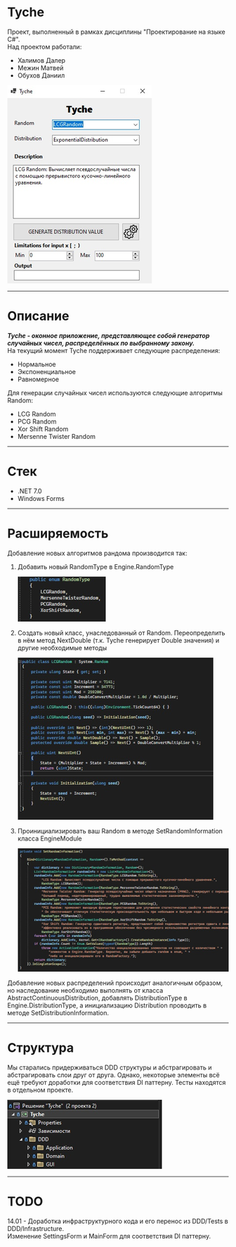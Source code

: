 # Tyche
Проект, выполненный в рамках дисциплины "Проектирование на языке C#".  
Над проектом работали:
* Халимов Далер
* Межин Матвей
* Обухов Даниил

![DDD](README/Tyche.jpg)    

<hr></hr> 

**Описание**
=====================
***Tyche - оконное приложение, представляющее собой генератор случайных чисел, распределённых по выбранному закону.***  
На текущий момент Tyche поддерживает следующие распределения:
* Нормальное
* Экспоненциальное
* Равномерное

Для генерации случайных чисел используются следующие алгоритмы Random:
* LCG Random
* PCG Random
* Xor Shift Random
* Mersenne Twister Random
<hr></hr>  

**Стек**
=====================
* .NET 7.0
* Windows Forms
<hr></hr>

**Расширяемость**
=====================
Добавление новых алгоритмов рандома производится так:  
1. Добавить новый RandomType в Engine.RandomType

   ![Шаг 1](README/addRandomStep1.jpg)
   
2. Создать новый класс, унаследованный от Random. Переопределить в нём метод NextDouble (т.к. Tyche генерирует Double значения) и другие необходимые методы

    ![Шаг 2](README/addRandomStep2.jpg)
   
3. Проинициализировать ваш Random в методе SetRandomInformation класса EngineModule

    ![Шаг 3](README/addRandomStep3.jpg)

Добавление новых распределений происходит аналогичным образом, но наследование необходимо выполнять от класса AbstractContinuousDistribution, добавлять DistributionType в Engine.DistributionType, а инициализацию Distribution проводить в методе SetDistributionInformation.
<hr></hr>  

**Структура**
=====================  
Мы старались придерживаться DDD структуры и абстрагировать и абстрагировать слои друг от друга. Однако, некоторые элементы всё ещё требуют доработки для соответствия DI паттерну.
Тесты находятся в отдельном проекте.  

  ![DDD](README/DDD.jpg)  
  
<hr></hr>  

**TODO**
=====================    
14.01 - Доработка инфраструктурного кода и его перенос из DDD/Tests в DDD/Infrastructure.  
Изменение SettingsForm и MainForm для соответствия DI паттерну.





  

